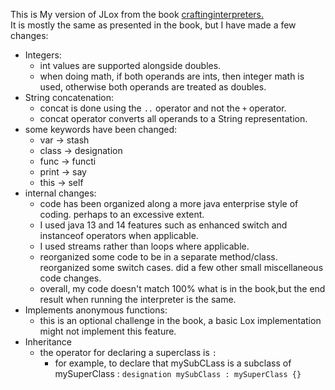 This is My version of JLox from the book [craftinginterpreters.](http://www.craftinginterpreters.com/)   
It is mostly the same as presented in the book, but I have made a few changes:  
- Integers:
  - int values are supported alongside doubles.
  - when doing math, if both operands are ints, then integer math is used, otherwise both operands are treated as doubles.
- String concatenation:  
  - concat is done using the `..` operator and not the `+`  operator.  
  - concat operator converts all operands to a String representation.  
- some keywords have been changed:  
  - var -> stash
  - class -> designation
  - func -> functi
  - print -> say
  - this -> self
- internal changes:  
  - code has been organized along a more java enterprise style of coding. perhaps to an excessive extent.
  - I used java 13 and 14 features such as enhanced switch and instanceof operators when applicable.
  - I used streams rather than loops where applicable.
  - reorganized some code to be in a separate method/class. reorganized some switch cases. did a few other small miscellaneous code changes.
  - overall, my code doesn't match 100% what is in the book,but the end result when running the interpreter is the same.   
- Implements anonymous functions:  
  - this is an optional challenge in the book, a basic Lox implementation might not implement this feature.   
- Inheritance
  - the operator for declaring a superclass is `:`
    - for example, to declare that mySubCLass is a subclass of mySuperClass : `designation mySubClass : mySuperClass {} `
